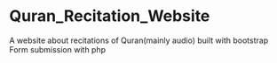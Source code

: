 # Quran_Recitation_Website
A website about recitations of Quran(mainly audio) built with bootstrap
Form submission with php
